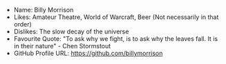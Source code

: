 - Name: Billy Morrison
- Likes: Amateur Theatre, World of Warcraft, Beer (Not necessarily in that order)
- Dislikes: The slow decay of the universe
- Favourite Quote: "To ask why we fight, is to ask why the leaves fall. It is in their nature" - Chen Stormstout
- GitHub Profile URL: https://github.com/billymorrison
